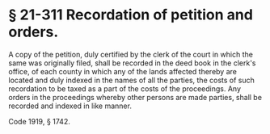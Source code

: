 # § 21-311 Recordation of petition and orders.

<p>A copy of the petition, duly certified by the clerk of the court in which the same was originally filed, shall be recorded in the deed book in the clerk's office, of each county in which any of the lands affected thereby are located and duly indexed in the names of all the parties, the costs of such recordation to be taxed as a part of the costs of the proceedings. Any orders in the proceedings whereby other persons are made parties, shall be recorded and indexed in like manner.</p><p>Code 1919, § 1742.</p>